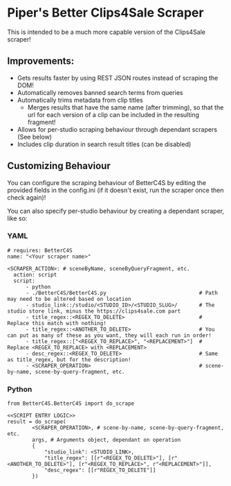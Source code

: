 # Piper's Better Clips4Sale Scraper
This is intended to be a much more capable version of the Clips4Sale scraper!

## Improvements:
- Gets results faster by using REST JSON routes instead of scraping the DOM!
- Automatically removes banned search terms from queries
- Automatically trims metadata from clip titles
    - Merges results that have the same name (after trimming), so that the url for each version of a clip can be included in the resulting fragment!
- Allows for per-studio scraping behaviour through dependant scrapers (See below)
- Includes clip duration in search result titles (can be disabled)

## Customizing Behaviour
You can configure the scraping behaviour of BetterC4S by editing the provided fields in the config.ini (if it doesn't exist, run the scraper once then check again)!

You can also specify per-studio behaviour by creating a dependant scraper, like so:

### YAML
```
# requires: BetterC4S
name: "<Your scraper name>"

<SCRAPER_ACTION>: # sceneByName, sceneByQueryFragment, etc.
  action: script
  script:
      - python
      - ./BetterC4S/BetterC4S.py                              # Path may need to be altered based on location
      - studio_link::/studio/<STUDIO_ID>/<STUDIO_SLUG>/       # The studio store link, minus the https://clips4sale.com part
      - title_regex::<REGEX_TO_DELETE>                        # Replace this match with nothing!
      - title_regex::<ANOTHER_TO_DELETE>                      # You can put as many of these as you want, they will each run in order!
      - title_regex::["<REGEX_TO_REPLACE>", "<REPLACEMENT>"]  # Replace <REGEX_TO_REPLACE> with <REPLACEMENT>
      - desc_regex::<REGEX_TO_DELETE>                         # Same as title_regex, but for the description!
      - <SCRAPER_OPERATION>                                   # scene-by-name, scene-by-query-fragment, etc.
```

### Python
```
from BetterC4S.BetterC4S import do_scrape

<<SCRIPT ENTRY LOGIC>>
result = do_scrape(
        <SCRAPER_OPERATION>, # scene-by-name, scene-by-query-fragment, etc.
        args, # Arguments object, dependant on operation
        {
            "studio_link": <STUDIO_LINK>,
            "title_regex": [[r"<REGEX_TO_DELETE>"], [r"<ANOTHER_TO_DELETE>"], [r"<REGEX_TO_REPLACE>", r"<REPLACEMENT>"]],
            "desc_regex": [[r"REGEX_TO_DELETE"]]
        })
```
